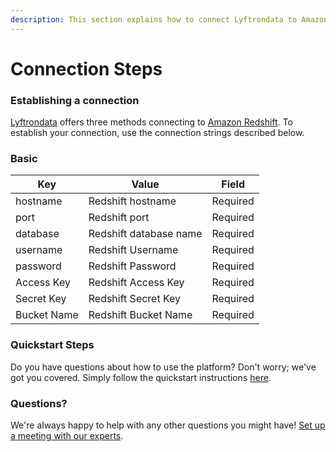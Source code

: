 ```yaml
---
description: This section explains how to connect Lyftrondata to Amazon Redshift.
---
```


# Connection Steps

### Establishing a connection

[Lyftrondata](https://www.lyftrondata.com) offers three methods connecting to [Amazon Redshift](https://www.lyftrondata.com/integration/amazon-redshift/). To establish your connection, use the connection strings described below.

### Basic

| Key         | Value                  | Field    |
| ----------- | ---------------------- | -------- |
| hostname    | Redshift hostname      | Required |
| port        | Redshift port          | Required |
| database    | Redshift database name | Required |
| username    | Redshift Username      | Required |
| password    | Redshift Password      | Required |
| Access Key  | Redshift Access Key    | Required |
| Secret Key  | Redshift Secret Key    | Required |
| Bucket Name | Redshift Bucket Name   | Required |

### Quickstart Steps

Do you have questions about how to use the platform? Don't worry; we've got you covered. Simply follow the quickstart instructions [here](../../quickstart-steps.md).

### Questions? <a href="#questions" id="questions"></a>

We're always happy to help with any other questions you might have! [Set up a meeting with our experts](https://www.lyftrondata.com/book-a-meeting/).
